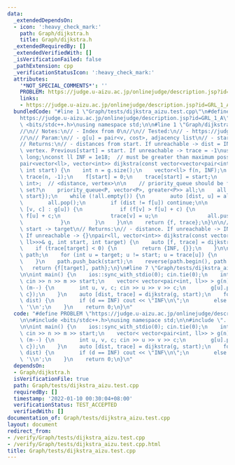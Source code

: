 ```yaml
---
data:
  _extendedDependsOn:
  - icon: ':heavy_check_mark:'
    path: Graph/dijkstra.h
    title: Graph/dijkstra.h
  _extendedRequiredBy: []
  _extendedVerifiedWith: []
  _isVerificationFailed: false
  _pathExtension: cpp
  _verificationStatusIcon: ':heavy_check_mark:'
  attributes:
    '*NOT_SPECIAL_COMMENTS*': ''
    PROBLEM: https://judge.u-aizu.ac.jp/onlinejudge/description.jsp?id=GRL_1_A
    links:
    - https://judge.u-aizu.ac.jp/onlinejudge/description.jsp?id=GRL_1_A
  bundledCode: "#line 1 \"Graph/tests/dijkstra_aizu.test.cpp\"\n#define PROBLEM \"\
    https://judge.u-aizu.ac.jp/onlinejudge/description.jsp?id=GRL_1_A\"\n\n#include\
    \ <bits/stdc++.h>\nusing namespace std;\n\n#line 1 \"Graph/dijkstra.h\"\n// Dijkstra\n\
    //\n// Notes:\n// - Index from 0\n//\n// Tested:\n// - https://judge.yosupo.jp/problem/shortest_path\n\
    //\n// Param:\n// - g[u] = pair<v, cost>, adjacency list\n// - start = start vertex\n\
    // Returns:\n// - distances from start. If unreachable -> dist = INF\n// - previous\
    \ vertex. Previous[start] = start. If unreachable -> trace = -1\nusing ll = long\
    \ long;\nconst ll INF = 1e18;  // must be greater than maximum possible path\n\
    pair<vector<ll>, vector<int>> dijkstra(const vector<vector<pair<int, ll>>>& g,\
    \ int start) {\n    int n = g.size();\n    vector<ll> f(n, INF);\n    vector<int>\
    \ trace(n, -1);\n    f[start] = 0;\n    trace[start] = start;\n    using P = pair<ll,\
    \ int>;  // <distance, vertex>\n\n    // priority_queue should be faster than\
    \ set?\n    priority_queue<P, vector<P>, greater<P>> all;\n    all.push(P{0LL,\
    \ start});\n    while (!all.empty()) {\n        auto [dist, u] = all.top();\n\
    \        all.pop();\n        if (dist != f[u]) continue;\n\n        for (auto\
    \ [v, c] : g[u]) {\n            if (f[v] > f[u] + c) {\n                f[v] =\
    \ f[u] + c;\n                trace[v] = u;\n                all.push(P{f[v], v});\n\
    \            }\n        }\n    }\n\n    return {f, trace};\n}\n\n// Dijkstra from\
    \ start -> target\n// Returns:\n// - distance. If unreachable -> INF\n// - path.\
    \ If unreachable -> {}\npair<ll, vector<int>> dijkstra(const vector<vector<pair<int,\
    \ ll>>>& g, int start, int target) {\n    auto [f, trace] = dijkstra(g, start);\n\
    \    if (trace[target] < 0) {\n        return {INF, {}};\n    }\n\n    vector<int>\
    \ path;\n    for (int u = target; u != start; u = trace[u]) {\n        path.push_back(u);\n\
    \    }\n    path.push_back(start);\n    reverse(path.begin(), path.end());\n \
    \   return {f[target], path};\n}\n#line 7 \"Graph/tests/dijkstra_aizu.test.cpp\"\
    \n\nint main() {\n    ios::sync_with_stdio(0); cin.tie(0);\n    int n, m, start;\
    \ cin >> n >> m >> start;\n    vector< vector<pair<int, ll>> > g(n);\n    while\
    \ (m--) {\n        int u, v, c; cin >> u >> v >> c;\n        g[u].push_back({v,\
    \ c});\n    }\n    auto [dist, trace] = dijkstra(g, start);\n    for (auto d :\
    \ dist) {\n        if (d == INF) cout << \"INF\\n\";\n        else cout << d <<\
    \ '\\n';\n    }\n    return 0;\n}\n"
  code: "#define PROBLEM \"https://judge.u-aizu.ac.jp/onlinejudge/description.jsp?id=GRL_1_A\"\
    \n\n#include <bits/stdc++.h>\nusing namespace std;\n\n#include \"../dijkstra.h\"\
    \n\nint main() {\n    ios::sync_with_stdio(0); cin.tie(0);\n    int n, m, start;\
    \ cin >> n >> m >> start;\n    vector< vector<pair<int, ll>> > g(n);\n    while\
    \ (m--) {\n        int u, v, c; cin >> u >> v >> c;\n        g[u].push_back({v,\
    \ c});\n    }\n    auto [dist, trace] = dijkstra(g, start);\n    for (auto d :\
    \ dist) {\n        if (d == INF) cout << \"INF\\n\";\n        else cout << d <<\
    \ '\\n';\n    }\n    return 0;\n}\n"
  dependsOn:
  - Graph/dijkstra.h
  isVerificationFile: true
  path: Graph/tests/dijkstra_aizu.test.cpp
  requiredBy: []
  timestamp: '2022-01-10 00:30:04+08:00'
  verificationStatus: TEST_ACCEPTED
  verifiedWith: []
documentation_of: Graph/tests/dijkstra_aizu.test.cpp
layout: document
redirect_from:
- /verify/Graph/tests/dijkstra_aizu.test.cpp
- /verify/Graph/tests/dijkstra_aizu.test.cpp.html
title: Graph/tests/dijkstra_aizu.test.cpp
---
```

